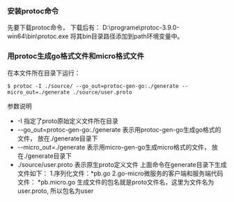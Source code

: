 ### 安装protoc命令
先要下载protoc命令，
下载后有： 
D:\programe\protoc-3.9.0-win64\bin\protoc.exe
将其bin目录路径添加到path环境变量中。

### 用protoc生成go格式文件和micro格式文件 
在本文件所在目录下运行：
```
$ protoc -I ./source/ --go_out=protoc-gen-go:./generate --micro_out=./generate ./source/user.proto
```
参数说明
* -I 指定了proto原始定义文件所在目录
* --go_out=protoc-gen-go:./generate 
表示用protoc-gen-go生成go格式的文件， 放在./generate目录下
* --micro_out=./generate 
表示用micro-gen-go生成micro格式的文件， 放在./generate目录下
* ./source/user.proto  表示原生proto定义文件
上面命令在generate目录下生成文件如下：
1.序列化文件：*pb.go
2.go-micro微服务的客户端和服务端代码文件： *pb.micro.go
生成文件的包名就是proto文件名，这里为文件名为user.proto, 所以包名为user


